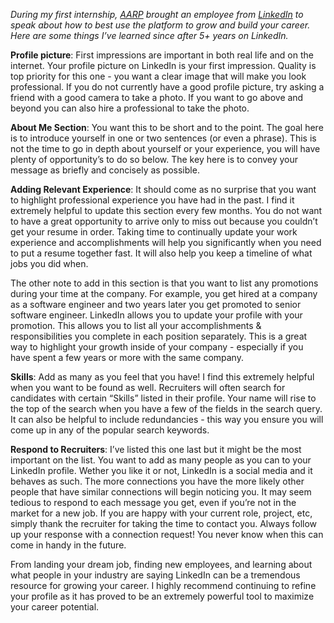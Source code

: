 *During my first internship, [AARP](https://www.aarp.org/) brought an employee from [LinkedIn](https://www.linkedin.com/) to speak about how to best use the platform to grow and build your career.  Here are some things I’ve learned since after 5+ years on LinkedIn.*

**Profile picture**: First impressions are important in both real life and on the internet.  Your profile picture on LinkedIn is your first impression.  Quality is top priority for this one - you want a clear image that will make you look professional.  If you do not currently have a good profile picture, try asking a friend with a good camera to take a photo.  If you want to go above and beyond you can also hire a professional to take the photo.

**About Me Section**: You want this to be short and to the point.  The goal here is to introduce yourself in one or two sentences (or even a phrase).  This is not the time to go in depth about yourself or your experience, you will have plenty of opportunity’s to do so below.  The key here is to convey your message as briefly and concisely as possible.

**Adding Relevant Experience**: It should come as no surprise that you want to highlight professional experience you have had in the past.  I find it extremely helpful to update this section every few months.  You do not want to have a great opportunity to arrive only to miss out because you couldn’t get your resume in order.  Taking time to continually update your work experience and accomplishments will help you significantly when you need to put a resume together fast.  It will also help you keep a timeline of what jobs you did when.

The other note to add in this section is that you want to list any promotions during your time at the company.  For example, you get hired at a company as a software engineer and two years later you get promoted to senior software engineer.  LinkedIn allows you to update your profile with your promotion.  This allows you to list all your accomplishments & responsibilities you complete in each position separately.  This is a great way to highlight your growth inside of your company - especially if you have spent a few years or more with the same company.

**Skills**: Add as many as you feel that you have!  I find this extremely helpful when you want to be found as well.  Recruiters will often search for candidates with certain “Skills” listed in their profile.  Your name will rise to the top of the search when you have a few of the fields in the search query.  It can also be helpful to include redundancies - this way you ensure you will come up in any of the popular search keywords.


**Respond to Recruiters**: I’ve listed this one last but it might be the most important on the list.  You want to add as many people as you can to your LinkedIn profile.  Wether you like it or not, LinkedIn is a social media and it behaves as such.  The more connections you have the more likely other people that have similar connections will begin noticing you.  It may seem tedious to respond to each message you get, even if you’re not in the market for a new job.  If you are happy with your current role, project, etc, simply thank the recruiter for taking the time to contact you.  Always follow up your response with a connection request!  You never know when this can come in handy in the future.  

From landing your dream job, finding new employees, and learning about what people in your industry are saying LinkedIn can be a tremendous resource for growing your career.  I highly recommend continuing to refine your profile as it has proved to be an extremely powerful tool to maximize your career potential.